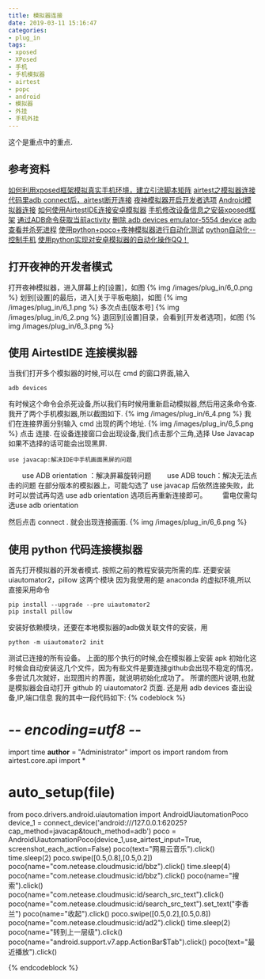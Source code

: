 ```yaml
---
title: 模拟器连接
date: 2019-03-11 15:16:47
categories:
- plug_in
tags:
- xposed
- XPosed
- 手机
- 手机模拟器
- airtest
- popc
- android
- 模拟器
- 外挂
- 手机外挂
---
```

这个是重点中的重点.
<!-- more -->
## 参考资料
[如何利用xposed框架模拟真实手机环境，建立引流脚本矩阵](https://zhuanlan.zhihu.com/p/56897537)
[airtest之模拟器连接](https://www.cnblogs.com/xuanjian-91/p/10348749.html)
[代码里adb connect后，airtest断开连接](https://blog.csdn.net/weixin_43966315/article/details/84838659)
[夜神模拟器开启开发者选项](https://www.cnblogs.com/Sophia-Sophia/p/6100608.html)
[Android模拟器连接](http://airtest.netease.com/docs/docs_AirtestIDE-zh_CN/2_device_connection/3_emulator_connection.html)
[如何使用AirtestIDE连接安卓模拟器](https://jingyan.baidu.com/article/5bbb5a1bcef5a713eba179b6.html)
[手机修改设备信息之安装xposed框架](https://blog.csdn.net/magicbaby810/article/details/80083131)
[通过ADB命令获取当前activity](https://blog.csdn.net/youxiansanren/article/details/44220419)
[删除 adb devices emulator-5554 device](https://blog.csdn.net/jiangcsc/article/details/65441563)
[adb 查看并杀死进程](https://blog.csdn.net/shawnxiafei/article/details/80757439)
[使用python+poco+夜神模拟器进行自动化测试](https://blog.csdn.net/saint_228/article/details/84889017)
[python自动化--控制手机](https://www.jianshu.com/p/5e793da39813)
[使用python实现对安卓模拟器的自动化操作QQ！](https://blog.csdn.net/qq_41841569/article/details/86064239)
## 打开夜神的开发者模式
打开夜神模拟器，进入屏幕上的[设置]，如图
{% img /images/plug_in/6_0.png %}
划到[设置]的最后，进入[关于平板电脑]，如图
{% img /images/plug_in/6_1.png %}
多次点击[版本号]
{% img /images/plug_in/6_2.png %}
退回到[设置]目录，会看到[开发者选项]，如图
{% img /images/plug_in/6_3.png %}
## 使用 AirtestIDE 连接模拟器
当我们打开多个模拟器的时候,可以在 cmd 的窗口界面,输入

	adb devices
	
有时候这个命令会杀死设备,所以我们有时候用重新启动模拟器,然后用这条命令查.
我开了两个手机模拟器,所以截图如下.
{% img /images/plug_in/6_4.png %}
我们在连接界面分别输入 cmd 出现的两个地址.
{% img /images/plug_in/6_5.png %}
点击 连接.
在设备连接窗口会出现设备,我们点击那个三角,选择 Use Javacap 如果不选择的话可能会出现黑屏.

	use javacap:解决IDE中手机画面黑屏的问题
　　use ADB orientation ：解决屏幕旋转问题
　　use ADB touch：解决无法点击的问题
	在部分版本的模拟器上，可能勾选了 use javacap 后依然连接失败，此时可以尝试再勾选 use adb orientation 选项后再重新连接即可。
　　雷电仅需勾选use adb orientation

然后点击 connect .
就会出现连接画面.
{% img /images/plug_in/6_6.png %}
## 使用 python 代码连接模拟器
首先打开模拟器的开发者模式.
按照之前的教程安装完所需的库.
还要安装 uiautomator2，pillow 这两个模块
因为我使用的是 anaconda 的虚拟环境,所以直接采用命令

	pip install --upgrade --pre uiautomator2
	pip install pillow
	
安装好依赖模块，还要在本地模拟器的adb做关联文件的安装，用

	python -m uiautomator2 init
	
测试已连接的所有设备。
上面的那个执行的时候,会在模拟器上安装 apk 
初始化这时候会自动安装这几个文件，因为有些文件是要连接github会出现不稳定的情况，多尝试几次就好，出现图片的界面，就说明初始化成功了。
所谓的图片说明,也就是模拟器会自动打开 github 的 uiautomator2 页面.
还是用 adb devices 查出设备,IP,端口信息 
我的其中一段代码如下:
{% codeblock %}

# -*- encoding=utf8 -*-
import time
__author__ = "Administrator"
import os
import random
from airtest.core.api import *

# auto_setup(__file__)

from poco.drivers.android.uiautomation import AndroidUiautomationPoco
device_1 = connect_device('android:///127.0.0.1:62025?cap_method=javacap&touch_method=adb')
poco = AndroidUiautomationPoco(device_1,use_airtest_input=True, screenshot_each_action=False)
poco(text="网易云音乐").click()
time.sleep(2)
poco.swipe([0.5,0.8],[0.5,0.2])
poco(name="com.netease.cloudmusic:id/bbz").click()
time.sleep(4)
poco(name="com.netease.cloudmusic:id/bbz").click()
poco(name="搜索").click()
poco(name="com.netease.cloudmusic:id/search_src_text").click()
poco(name="com.netease.cloudmusic:id/search_src_text").set_text("李香兰")
poco(name="收起").click()
poco.swipe([0.5,0.2],[0.5,0.8])
poco(name="com.netease.cloudmusic:id/ad2").click()
time.sleep(2)
poco(name="转到上一层级").click()
poco(name="android.support.v7.app.ActionBar$Tab").click()
poco(text="最近播放").click()

{% endcodeblock %}









